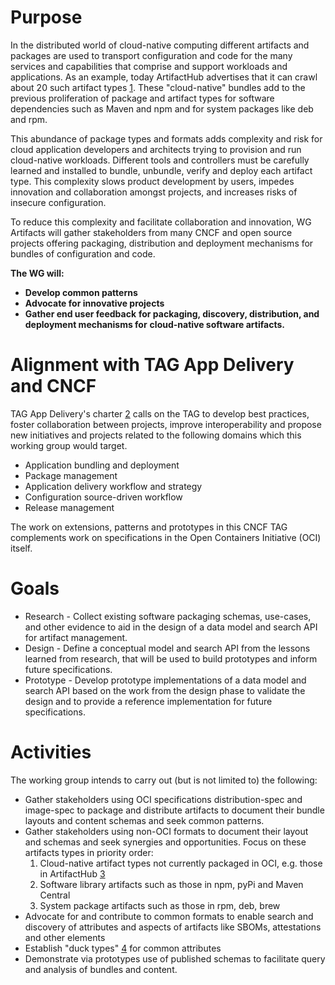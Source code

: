 # Purpose
In the distributed world of cloud-native computing different artifacts and packages are used to transport configuration and code for the many services and capabilities that comprise and support workloads and applications. As an example, today ArtifactHub advertises that it can crawl about 20 such artifact types [1]. These "cloud-native" bundles add to the previous proliferation of package and artifact types for software dependencies such as Maven and npm and for system packages like deb and rpm.

This abundance of package types and formats adds complexity and risk for cloud application developers and architects trying to provision and run cloud-native workloads. Different tools and controllers must be carefully learned and installed to bundle, unbundle, verify and deploy each artifact type. This complexity slows product development by users, impedes innovation and collaboration amongst projects, and increases risks of insecure configuration.

To reduce this complexity and facilitate collaboration and innovation, WG Artifacts will gather stakeholders from many CNCF and open source projects offering packaging, distribution and deployment mechanisms for bundles of configuration and code.

**The WG will:**  
* **Develop common patterns**  
*  **Advocate for innovative projects**  
*  **Gather end user feedback**
**for packaging, discovery, distribution, and deployment mechanisms for** **cloud-native software artifacts.**

# Alignment with TAG App Delivery and CNCF
TAG App Delivery's charter [2] calls on the TAG to develop best practices, foster collaboration between projects, improve interoperability and propose new initiatives and projects related to the following domains which this working group would target.

* Application bundling and deployment
* Package management
* Application delivery workflow and strategy
* Configuration source-driven workflow
* Release management

The work on extensions, patterns and prototypes in this CNCF TAG complements work on specifications in the Open Containers Initiative (OCI) itself.

# Goals
* Research - Collect existing software packaging schemas, use-cases, and other evidence to aid in the design of a data model and search API for artifact management. 
* Design - Define a conceptual model and search API from the lessons learned from research, that will be used to build prototypes and inform future specifications.
* Prototype - Develop prototype implementations of a data model and search API based on the work from the design phase to validate the design and to provide a reference implementation for future specifications.

# Activities
The working group intends to carry out (but is not limited to) the following:
* Gather stakeholders using OCI specifications distribution-spec and image-spec to package and distribute artifacts to document their bundle layouts and content schemas and seek common patterns.
* Gather stakeholders using non-OCI formats to document their layout and schemas and seek synergies and opportunities. Focus on these artifacts types in priority order:
  1. Cloud-native artifact types not currently packaged in OCI, e.g. those in ArtifactHub [3]
  2. Software library artifacts such as those in npm, pyPi and Maven Central
  3. System package artifacts such as those in rpm, deb, brew
* Advocate for and contribute to common formats to enable search and discovery of attributes and aspects of artifacts like SBOMs, attestations and other elements
* Establish "duck types" [4] for common attributes
* Demonstrate via prototypes use of published schemas to facilitate query and analysis of bundles and content.

[1]: https://artifacthub.io/docs/topics/repositories/
[2]: https://github.com/cncf/toc/blob/main/tags/app-delivery.md#areas-considered-in-scope
[3]: https://artifacthub.io/docs/topics/repositories/
[4]: https://knative.dev/docs/concepts/duck-typing/ 

